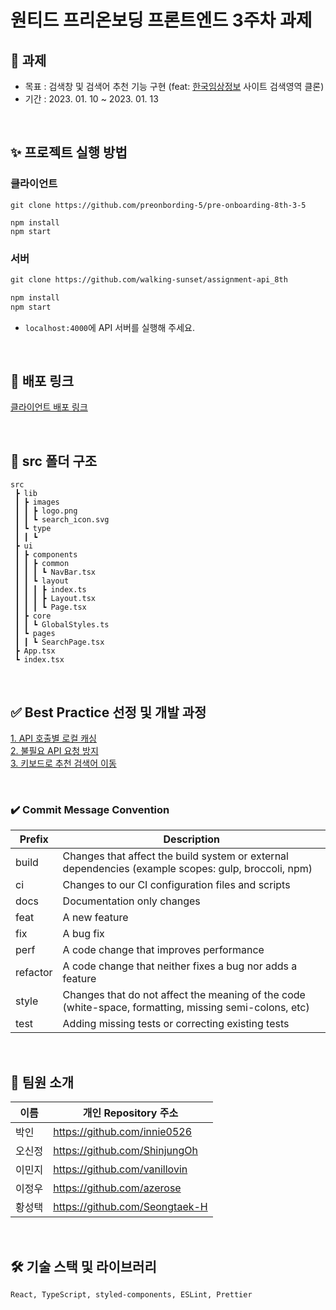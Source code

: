 # 원티드 프리온보딩 프론트엔드 3주차 과제 


## 🎯 과제 

- 목표 : 검색창 및 검색어 추천 기능 구현 (feat: [한국임상정보](https://clinicaltrialskorea.com/) 사이트 검색영역 클론)
- 기간 : 2023. 01. 10 ~ 2023. 01. 13

<br/>

## ✨ 프로젝트 실행 방법

### 클라이언트

```
git clone https://github.com/preonbording-5/pre-onboarding-8th-3-5

npm install
npm start
```

### 서버

```md
git clone https://github.com/walking-sunset/assignment-api_8th

npm install
npm start 
```
* `localhost:4000`에 API 서버를 실행해 주세요.


<br/>

## 📌 배포 링크
[클라이언트 배포 링크]()

<br/>

## 📁 src 폴더 구조

```
src
 ┣ lib
 ┃ ┣ images
 ┃ ┃ ┣ logo.png
 ┃ ┃ ┗ search_icon.svg
 ┃ ┗ type
 ┃ ┃ ┗ 
 ┣ ui
 ┃ ┣ components
 ┃ ┃ ┣ common
 ┃ ┃ ┃ ┗ NavBar.tsx
 ┃ ┃ ┗ layout
 ┃ ┃ ┃ ┣ index.ts
 ┃ ┃ ┃ ┣ Layout.tsx
 ┃ ┃ ┃ ┗ Page.tsx
 ┃ ┣ core
 ┃ ┃ ┗ GlobalStyles.ts
 ┃ ┗ pages
 ┃ ┃ ┗ SearchPage.tsx
 ┣ App.tsx
 ┗ index.tsx
```

<br/>

## ✅ Best Practice 선정 및 개발 과정

[1. API 호출별 로컬 캐싱]()    
[2. 불필요 API 요청 방지]()    
[3. 키보드로 추천 검색어 이동]()    

<br/>

### ✔️ Commit Message Convention

| Prefix   | Description                                                                                            |
| -------- | ------------------------------------------------------------------------------------------------------ |
| build    | Changes that affect the build system or external dependencies (example scopes: gulp, broccoli, npm)    |
| ci       | Changes to our CI configuration files and scripts                                                      |
| docs     | Documentation only changes                                                                             |
| feat     | A new feature                                                                                          |
| fix      | A bug fix                                                                                              |
| perf     | A code change that improves performance                                                                |
| refactor | A code change that neither fixes a bug nor adds a feature                                              |
| style    | Changes that do not affect the meaning of the code (white-space, formatting, missing semi-colons, etc) |
| test     | Adding missing tests or correcting existing tests                                                      |

<br/>

## 💪 팀원 소개

| 이름      | 개인 Repository 주소                      |
| --------- | ----------------------------------------- |
| 박인      | https://github.com/innie0526              |
| 오신정    | https://github.com/ShinjungOh             |
| 이민지    | https://github.com/vanillovin             |
| 이정우    | https://github.com/azerose                |
| 황성택    | https://github.com/Seongtaek-H            |

<br/>

## 🛠 기술 스택 및 라이브러리
```
React, TypeScript, styled-components, ESLint, Prettier
```
